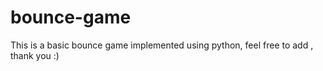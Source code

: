 # bounce-game
This is a basic bounce game implemented using python, feel free to add , thank you :)

